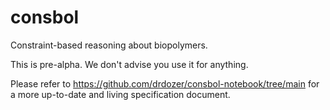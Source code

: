# consbol
Constraint-based reasoning about biopolymers.

This is pre-alpha. We don't advise you use it for anything.

Please refer to https://github.com/drdozer/consbol-notebook/tree/main for a more up-to-date and living specification document.

